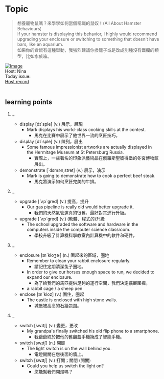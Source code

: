 # Topic

> 想養寵物鼠嗎？來學學如何當個稱職的鼠奴！(All About Hamster Behaviours) <br>
> If your hamster is displaying this behavior, I highly would recommend upgrading your enclosure or switching to something that doesn't have bars, like an aquarium. <br>
> 如果你的倉鼠有這種舉動，我強烈建議你換籠子或是改成別種沒有鐵欄的類型，比如水族箱。 <br>

[![Image](https://cdn.voicetube.com/assets/thumbnails/VliKmlm1j0Q.jpg)](https://www.youtube.com/embed/VliKmlm1j0Q?rel=0&showinfo=0&cc_load_policy=0&controls=1&autoplay=1&iv_load_policy=3&playsinline=1&wmode=transparent&start=73&end=82&enablejsapi=1&origin=https://tw.voicetube.com&widgetid=1)<br>
Host: Nina
<br>Today issue:
<br>
[Host record](https://cdn.voicetube.com/tmp/everyday_records/2186512841442311/3849.mp3)
<br><br>
## learning points
1. _
	* display [dɪˋsple] (v.) 展示，展現
		- Mark displays his world-class cooking skills at the contest.
			+ 馬克在比賽中展示了他世界一流的烹飪技巧。
	* display [dɪˋsple] (v.) 陳列，展出
		- Some famous impressionist artworks are actually displayed in the Hermitage Museum at St Petersburg Russia.
			+ 實際上，一些著名的印象派藝術品在俄羅斯聖彼得堡的冬宮博物館展出。
	* demonstrate [ˋdɛmən͵stret] (v.) 展示，演示
		- Mark is going to demonstrate how to cook a perfect beef steak.
			+ 馬克將演示如何烹飪完美的牛排。

2. _
	* upgrade [ˋʌpˋgred] (v.) 提高，提升
		- Our gas pipeline is really old would better upgrade it.
			+ 我們的天然氣管道真的很舊，最好對其進行升級。
	* upgrade [ˋʌpˋgred] (v.) (軟體、程式的)升級
		- The school upgraded the software and hardware in the computers inside the computer science classroom.
			+ 學校升級了計算機科學教室內計算機中的軟件和硬件。

3. _
	* enclosure [ɪnˋkloʒɚ] (n.) 圍起來的區域，圈地
		- Remember to clean your rabbit enclosure regularly.
			+ 請記住定期清潔兔子圈地。
		- In order to give our horses enough space to run, we decided to expand our enclosure.
			+ 為了給我們的馬匹提供足夠的運行空間，我們決定擴展圍欄。
		- a rabbit cage / a sheep pen
	* enclose [ɪnˋkloz] (v.) 圍住，圈起
		- The castle is enclosed with high stone walls.
			+ 城堡被高高的石牆包圍。

4. _
	* switch [swɪtʃ] (v.) 變更，更改
		- My grandpa's finally switched his old flip phone to a smartphone.
			+ 我爺爺終於把他的舊翻蓋手機換成了智能手機。
	* switch [swɪtʃ] (n.) 開關
		- The light switch is on the wall behind you.
			+ 電燈開關在您後面的牆上。
	* switch [swɪtʃ] (v.) 打開；關閉 (開關)
		- Could you help us switch the light on?
			+ 您能幫我們開燈嗎？
